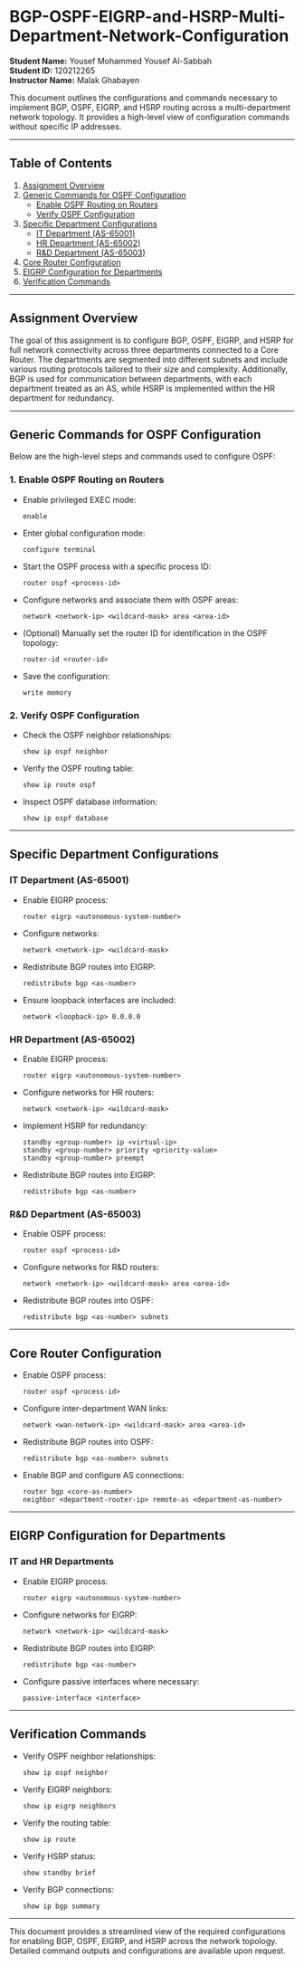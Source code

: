# BGP-OSPF-EIGRP-and-HSRP-Multi-Department-Network-Configuration

**Student Name:** Yousef Mohammed Yousef Al-Sabbah  
**Student ID:** 120212265  
**Instructor Name:** Malak Ghabayen  

This document outlines the configurations and commands necessary to implement BGP, OSPF, EIGRP, and HSRP routing across a multi-department network topology. It provides a high-level view of configuration commands without specific IP addresses.

---

## Table of Contents

1. [Assignment Overview](#assignment-overview)
2. [Generic Commands for OSPF Configuration](#generic-commands-for-ospf-configuration)
   - [Enable OSPF Routing on Routers](#1-enable-ospf-routing-on-routers)
   - [Verify OSPF Configuration](#2-verify-ospf-configuration)
3. [Specific Department Configurations](#specific-department-configurations)
   - [IT Department (AS-65001)](#it-department-as-65001)
   - [HR Department (AS-65002)](#hr-department-as-65002)
   - [R&D Department (AS-65003)](#rd-department-as-65003)
4. [Core Router Configuration](#core-router-configuration)
5. [EIGRP Configuration for Departments](#eigrp-configuration-for-departments)
6. [Verification Commands](#verification-commands)

---

## Assignment Overview

The goal of this assignment is to configure BGP, OSPF, EIGRP, and HSRP for full network connectivity across three departments connected to a Core Router. The departments are segmented into different subnets and include various routing protocols tailored to their size and complexity. Additionally, BGP is used for communication between departments, with each department treated as an AS, while HSRP is implemented within the HR department for redundancy.

---

## Generic Commands for OSPF Configuration

Below are the high-level steps and commands used to configure OSPF:

### 1. Enable OSPF Routing on Routers
- Enable privileged EXEC mode:
  ```
  enable
  ```
- Enter global configuration mode:
  ```
  configure terminal
  ```
- Start the OSPF process with a specific process ID:
  ```
  router ospf <process-id>
  ```
- Configure networks and associate them with OSPF areas:
  ```
  network <network-ip> <wildcard-mask> area <area-id>
  ```
- (Optional) Manually set the router ID for identification in the OSPF topology:
  ```
  router-id <router-id>
  ```
- Save the configuration:
  ```
  write memory
  ```

### 2. Verify OSPF Configuration
- Check the OSPF neighbor relationships:
  ```
  show ip ospf neighbor
  ```
- Verify the OSPF routing table:
  ```
  show ip route ospf
  ```
- Inspect OSPF database information:
  ```
  show ip ospf database
  ```

---

## Specific Department Configurations

### IT Department (AS-65001)
- Enable EIGRP process:
  ```
  router eigrp <autonomous-system-number>
  ```
- Configure networks:
  ```
  network <network-ip> <wildcard-mask>
  ```
- Redistribute BGP routes into EIGRP:
  ```
  redistribute bgp <as-number>
  ```
- Ensure loopback interfaces are included:
  ```
  network <loopback-ip> 0.0.0.0
  ```

### HR Department (AS-65002)
- Enable EIGRP process:
  ```
  router eigrp <autonomous-system-number>
  ```
- Configure networks for HR routers:
  ```
  network <network-ip> <wildcard-mask>
  ```
- Implement HSRP for redundancy:
  ```
  standby <group-number> ip <virtual-ip>
  standby <group-number> priority <priority-value>
  standby <group-number> preempt
  ```
- Redistribute BGP routes into EIGRP:
  ```
  redistribute bgp <as-number>
  ```

### R&D Department (AS-65003)
- Enable OSPF process:
  ```
  router ospf <process-id>
  ```
- Configure networks for R&D routers:
  ```
  network <network-ip> <wildcard-mask> area <area-id>
  ```
- Redistribute BGP routes into OSPF:
  ```
  redistribute bgp <as-number> subnets
  ```

---

## Core Router Configuration

- Enable OSPF process:
  ```
  router ospf <process-id>
  ```
- Configure inter-department WAN links:
  ```
  network <wan-network-ip> <wildcard-mask> area <area-id>
  ```
- Redistribute BGP routes into OSPF:
  ```
  redistribute bgp <as-number> subnets
  ```
- Enable BGP and configure AS connections:
  ```
  router bgp <core-as-number>
  neighbor <department-router-ip> remote-as <department-as-number>
  ```

---

## EIGRP Configuration for Departments

### IT and HR Departments
- Enable EIGRP process:
  ```
  router eigrp <autonomous-system-number>
  ```
- Configure networks for EIGRP:
  ```
  network <network-ip> <wildcard-mask>
  ```
- Redistribute BGP routes into EIGRP:
  ```
  redistribute bgp <as-number>
  ```
- Configure passive interfaces where necessary:
  ```
  passive-interface <interface>
  ```

---

## Verification Commands

- Verify OSPF neighbor relationships:
  ```
  show ip ospf neighbor
  ```
- Verify EIGRP neighbors:
  ```
  show ip eigrp neighbors
  ```
- Verify the routing table:
  ```
  show ip route
  ```
- Verify HSRP status:
  ```
  show standby brief
  ```
- Verify BGP connections:
  ```
  show ip bgp summary
  ```

---

This document provides a streamlined view of the required configurations for enabling BGP, OSPF, EIGRP, and HSRP across the network topology. Detailed command outputs and configurations are available upon request.

